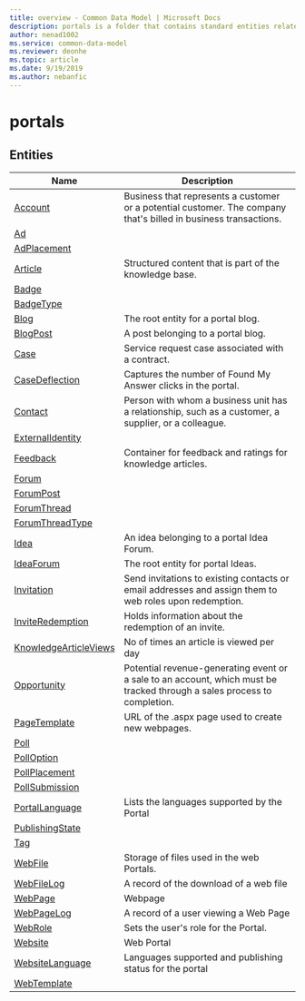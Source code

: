 ```yaml
---
title: overview - Common Data Model | Microsoft Docs
description: portals is a folder that contains standard entities related to the Common Data Model.
author: nenad1002
ms.service: common-data-model
ms.reviewer: deonhe
ms.topic: article
ms.date: 9/19/2019
ms.author: nebanfic
---
```


# portals


## Entities

|Name|Description|
|---|---|
|[Account](Account.md)|Business that represents a customer or a potential customer. The company that's billed in business transactions.  |
|[Ad](Ad.md)|  |
|[AdPlacement](AdPlacement.md)|  |
|[Article](Article.md)|Structured content that is part of the knowledge base.  |
|[Badge](Badge.md)|  |
|[BadgeType](BadgeType.md)|  |
|[Blog](Blog.md)|The root entity for a portal blog.  |
|[BlogPost](BlogPost.md)|A post belonging to a portal blog.  |
|[Case](Case.md)|Service request case associated with a contract.  |
|[CaseDeflection](CaseDeflection.md)|Captures the number of Found My Answer clicks in the portal.  |
|[Contact](Contact.md)|Person with whom a business unit has a relationship, such as a customer, a supplier, or a colleague.  |
|[ExternalIdentity](ExternalIdentity.md)|  |
|[Feedback](Feedback.md)|Container for feedback and ratings for knowledge articles.  |
|[Forum](Forum.md)|  |
|[ForumPost](ForumPost.md)|  |
|[ForumThread](ForumThread.md)|  |
|[ForumThreadType](ForumThreadType.md)|  |
|[Idea](Idea.md)|An idea belonging to a portal Idea Forum.  |
|[IdeaForum](IdeaForum.md)|The root entity for portal Ideas.  |
|[Invitation](Invitation.md)|Send invitations to existing contacts or email addresses and assign them to web roles upon redemption.  |
|[InviteRedemption](InviteRedemption.md)|Holds information about the redemption of an invite.  |
|[KnowledgeArticleViews](KnowledgeArticleViews.md)|No of times an article is viewed per day  |
|[Opportunity](Opportunity.md)|Potential revenue-generating event or a sale to an account, which must be tracked through a sales process to completion.  |
|[PageTemplate](PageTemplate.md)|URL of the .aspx page used to create new webpages.  |
|[Poll](Poll.md)|  |
|[PollOption](PollOption.md)|  |
|[PollPlacement](PollPlacement.md)|  |
|[PollSubmission](PollSubmission.md)|  |
|[PortalLanguage](PortalLanguage.md)|Lists the languages supported by the Portal  |
|[PublishingState](PublishingState.md)|  |
|[Tag](Tag.md)|  |
|[WebFile](WebFile.md)|Storage of files used in the web Portals.  |
|[WebFileLog](WebFileLog.md)|A record of the download of a web file  |
|[WebPage](WebPage.md)|Webpage  |
|[WebPageLog](WebPageLog.md)|A record of a user viewing a Web Page  |
|[WebRole](WebRole.md)|Sets the user's role for the Portal.  |
|[Website](Website.md)|Web Portal  |
|[WebsiteLanguage](WebsiteLanguage.md)|Languages supported and publishing status for the portal  |
|[WebTemplate](WebTemplate.md)|  |
